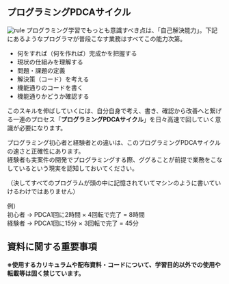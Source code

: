 ## プログラミングPDCAサイクル
<img src="http://hackers.nexseed.net/images/curriculum_images/pdca.jpeg" class="img-responsive" alt="rule">  
プログラミング学習でもっとも意識すべき点は、「自己解決能力」。下記にあるようなプログラマが普段こなす業務はすべてこの能力次第。

- 何をすれば（何を作れば）完成かを把握する
- 現状の仕組みを理解する
- 問題・課題の定義
- 解決策（コード）を考える
- 機能通りのコードを書く
- 機能通りかどうか確認する

このスキルを伸ばしていくには、自分自身で考え、書き、確認から改善へと繋げる一連のプロセス「**プログラミングPDCAサイクル**」を日々高速で回していく意識が必要になります。

プログラミング初心者と経験者との違いは、このプログラミングPDCAサイクルの速さと正確性にあります。  
経験者も実案件の開発でプログラミングする際、ググることが前提で業務をこなしているという現実を認知しておいてください。

（決してすべてのプログラムが頭の中に記憶されていてマシンのように書いていけるわけではありません）

例）  
初心者 → PDCA1回に2時間 × 4回転で完了 = 8時間  
経験者 → PDCA1回に15分 × 3回転で完了 = 45分


## 資料に関する重要事項
**※使用するカリキュラムや配布資料・コードについて、学習目的以外での使用や転載等は固く禁じています。**
